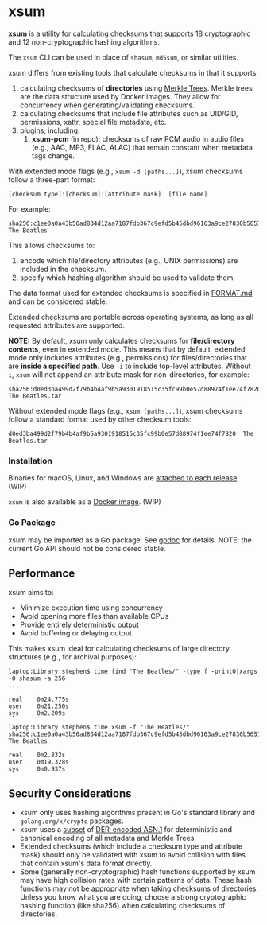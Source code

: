 # xsum

**xsum** is a utility for calculating checksums that supports 18 cryptographic and 12 non-cryptographic hashing algorithms.

The `xsum` CLI can be used in place of `shasum`, `md5sum`, or similar utilities.

xsum differs from existing tools that calculate checksums in that it supports:
1. calculating checksums of **directories** using [Merkle Trees](https://en.wikipedia.org/wiki/Merkle_tree). 
   Merkle trees are the data structure used by Docker images. They allow for concurrency when generating/validating checksums.
2. calculating checksums that include file attributes such as UID/GID, permissions, xattr, special file metadata, etc.
3. plugins, including:
   1. **xsum-pcm** (in repo): checksums of raw PCM audio in audio files (e.g., AAC, MP3, FLAC, ALAC) that remain constant when metadata tags change.

With extended mode flags (e.g., `xsum -d [paths...]`), xsum checksums follow a three-part format:
```
[checksum type]:[checksum]:[attribute mask]  [file name]
```
For example:
```
sha256:c1ee0a0a43b56ad834d12aa7187fdb367c9efd5b45dbd96163a9ce27830b5651:7777+ug  The Beatles
```
This allows checksums to:
1. encode which file/directory attributes (e.g., UNIX permissions) are included in the checksum.
2. specify which hashing algorithm should be used to validate them.

The data format used for extended checksums is specified in [FORMAT.md](FORMAT.md) and can be considered stable.

Extended checksums are portable across operating systems, as long as all requested attributes are supported.


**NOTE:** By default, xsum only calculates checksums for **file/directory contents**, even in extended mode. 
This means that by default, extended mode only includes attributes (e.g., permissions) for files/directories that are **inside a specified path**.
Use `-i` to include top-level attributes. Without `-i`, `xsum` will not append an attribute mask for non-directories, for example:
```
sha256:d0ed3ba499d2f79b4b4af9b5a9301918515c35fc99b0e57d88974f1ee74f7820  The Beatles.tar
```

Without extended mode flags (e.g., `xsum [paths...]`), xsum checksums follow a standard format used by other checksum tools:
```
d0ed3ba499d2f79b4b4af9b5a9301918515c35fc99b0e57d88974f1ee74f7820  The Beatles.tar
```

### Installation

Binaries for macOS, Linux, and Windows are [attached to each release](https://github.com/sclevine/xsum/releases). (WIP)

`xsum` is also available as a [Docker image](https://hub.docker.com/r/sclevine/xsum). (WIP)

### Go Package

xsum may be imported as a Go package.
See [godoc](https://pkg.go.dev/github.com/sclevine/xsum) for details.
NOTE: the current Go API should not be considered stable.

## Performance

xsum aims to:
- Minimize execution time using concurrency
- Avoid opening more files than available CPUs
- Provide entirely deterministic output
- Avoid buffering or delaying output

This makes xsum ideal for calculating checksums of large directory structures (e.g., for archival purposes):
```
laptop:Library stephen$ time find "The Beatles/" -type f -print0|xargs -0 shasum -a 256
...

real	0m24.775s
user	0m21.250s
sys	    0m2.209s
```
```
laptop:Library stephen$ time xsum -f "The Beatles/"
sha256:c1ee0a0a43b56ad834d12aa7187fdb367c9efd5b45dbd96163a9ce27830b5651:7777+ug  The Beatles

real	0m2.832s
user	0m19.328s
sys	    0m0.937s
```

## Security Considerations

- xsum only uses hashing algorithms present in Go's standard library and `golang.org/x/crypto` packages.
- xsum uses a [subset](https://luca.ntop.org/Teaching/Appunti/asn1.html) of [DER-encoded ASN.1](https://letsencrypt.org/docs/a-warm-welcome-to-asn1-and-der) for deterministic and canonical encoding of all metadata and Merkle Trees.
- Extended checksums (which include a checksum type and attribute mask) should only be validated with xsum to avoid collision with files that contain xsum's data format directly.
- Some (generally non-cryptographic) hash functions supported by xsum may have high collision rates with certain patterns of data.
  These hash functions may not be appropriate when taking checksums of directories.
  Unless you know what you are doing, choose a strong cryptographic hashing function (like sha256) when calculating checksums of directories.
